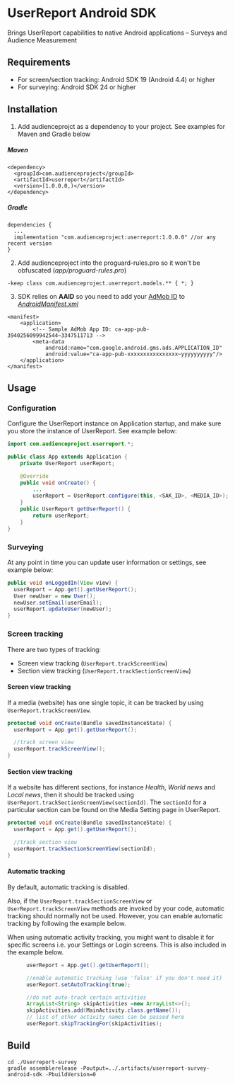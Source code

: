 # UserReport Android SDK

Brings UserReport capabilities to native Android applications – Surveys and Audience Measurement

## Requirements

- For screen/section tracking: Android SDK 19 (Android 4.4) or higher
- For surveying: Android SDK 24 or higher

## Installation
1. Add audienceprojct as a dependency to your project. See examples for Maven and Gradle below

##### Maven
```
<dependency>
  <groupId>com.audienceproject</groupId>
  <artifactId>userreport</artifactId>
  <version>[1.0.0.0,)</version>
</dependency>
```

##### Gradle
```
dependencies {
  ...
  implementation "com.audienceproject:userreport:1.0.0.0" //or any recent version
}
```

2. Add audienceproject into the proguard-rules.pro so it won't be obfuscated (*app/proguard-rules.pro*)
```
-keep class com.audienceproject.userreport.models.** { *; }
```
3. SDK relies on **AAID** so you need to add your [AdMob ID](https://support.google.com/admob/answer/7356431) to [*AndroidManifest.xml*](https://developers.google.com/admob/android/quick-start#update_your_androidmanifestxml)

```
<manifest>
    <application>
        <!-- Sample AdMob App ID: ca-app-pub-3940256099942544~3347511713 -->
        <meta-data
            android:name="com.google.android.gms.ads.APPLICATION_ID"
            android:value="ca-app-pub-xxxxxxxxxxxxxxxx~yyyyyyyyyy"/>
    </application>
</manifest>
```






## Usage

### Configuration
Configure the UserReport instance on Application startup, and make sure you store the instance of UserReport. See example below:

```Java
import com.audienceproject.userreport.*;

public class App extends Application {
    private UserReport userReport;

    @Override
    public void onCreate() {
        ...
        userReport = UserReport.configure(this, <SAK_ID>, <MEDIA_ID>);
    }
    public UserReport getUserReport() {
        return userReport;
    }
}

```

### Surveying
At any point in time you can update user information or settings, see example below:
```Java
public void onLoggedIn(View view) {
  userReport = App.get().getUserReport();
  User newUser = new User();
  newUser.setEmail(userEmail);
  userReport.updateUser(newUser);
}
```

### Screen tracking
There are two types of tracking:
  - Screen view tracking (`UserReport.trackScreenView`)
  - Section view tracking (`UserReport.trackSectionScreenView`)

#### Screen view tracking
If a media (website) has one single topic, it can be tracked by using `UserReport.trackScreenView`.

```Java
protected void onCreate(Bundle savedInstanceState) {
  userReport = App.get().getUserReport();

  //track screen view
  userReport.trackScreenView();
}
```

#### Section view tracking
If a website has different sections, for instance *Health*, *World news* and *Local news*, then it should be tracked using `UserReport.trackSectionScreenView(sectionId)`. The `sectionId` for a particular section can be found on the Media Setting page in UserReport.

```Java
protected void onCreate(Bundle savedInstanceState) {
  userReport = App.get().getUserReport();

  //track section view
  userReport.trackSectionScreenView(sectionId);
}
```

#### Automatic tracking
By default, automatic tracking is disabled.

Also, if the `UserReport.trackSectionScreenView` or `UserReport.trackScreenView` methods are invoked by your code, automatic tracking should normally not be used. However, you can enable automatic tracking by following the example below.

When using automatic activity tracking, you might want to disable it for specific screens i.e. your Settings or Login screens. This is also included in the example below.

```Java
      userReport = App.get().getUserReport();

      //enable automatic tracking (use 'false' if you don't need it)
      userReport.setAutoTracking(true);

      //do not auto-track certain activities
      ArrayList<String> skipActivities =new ArrayList<>();
      skipActivities.add(MainActivity.class.getName());
      // list of other activity names can be passed here
      userReport.skipTrackingFor(skipActivities);
```


## Build

```
cd ./Userreport-survey
gradle assemblerelease -Poutput=../.artifacts/userreport-survey-android-sdk -PbuildVersion=0
```

